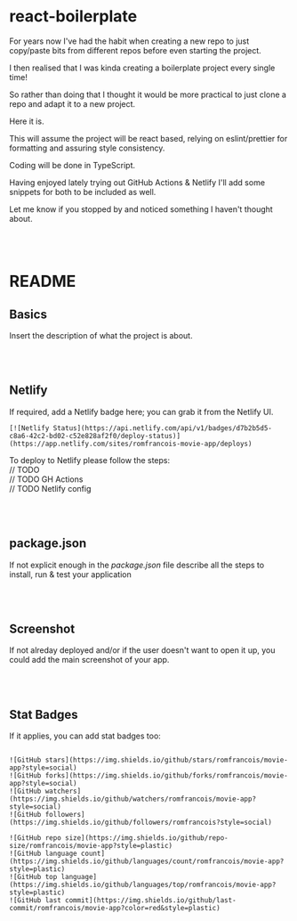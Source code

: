 # react-boilerplate

For years now I've had the habit when creating a new repo to just copy/paste bits from different repos before even starting the project.

I then realised that I was kinda creating a boilerplate project every single time!

So rather than doing that I thought it would be more practical to just clone a repo and adapt it to a new project.

Here it is.

This will assume the project will be react based, relying on eslint/prettier for formatting and assuring style consistency.

Coding will be done in TypeScript.

Having enjoyed lately trying out GitHub Actions & Netlify I'll add some snippets for both to be included as well.

Let me know if you stopped by and noticed something I haven't thought about.

<br>
<br>

# README

## Basics
Insert the description of what the project is about.

<br>
<br>

## Netlify 
If required, add a Netlify badge here; you can grab it from the Netlify UI.

```
[![Netlify Status](https://api.netlify.com/api/v1/badges/d7b2b5d5-c8a6-42c2-bd02-c52e828af2f0/deploy-status)](https://app.netlify.com/sites/romfrancois-movie-app/deploys)
```

To deploy to Netlify please follow the steps:
<br>
// TODO <br>
// TODO GH Actions <br>
// TODO Netlify config <br>

<br>
<br>

## package.json
If not explicit enough in the _package.json_ file describe all the steps to install, run & test your application

<br>
<br>

## Screenshot
If not alreday deployed and/or if the user doesn't want to open it up, you could add the main screenshot of your app.

<br>
<br>

## Stat Badges
If it applies, you can add stat badges too:

```

![GitHub stars](https://img.shields.io/github/stars/romfrancois/movie-app?style=social)
![GitHub forks](https://img.shields.io/github/forks/romfrancois/movie-app?style=social)
![GitHub watchers](https://img.shields.io/github/watchers/romfrancois/movie-app?style=social)
![GitHub followers](https://img.shields.io/github/followers/romfrancois?style=social)

![GitHub repo size](https://img.shields.io/github/repo-size/romfrancois/movie-app?style=plastic)
![GitHub language count](https://img.shields.io/github/languages/count/romfrancois/movie-app?style=plastic)
![GitHub top language](https://img.shields.io/github/languages/top/romfrancois/movie-app?style=plastic)
![GitHub last commit](https://img.shields.io/github/last-commit/romfrancois/movie-app?color=red&style=plastic)
```